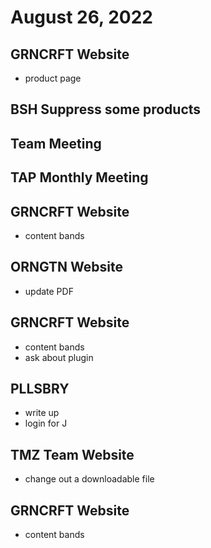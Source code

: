 # August 26, 2022

## GRNCRFT Website
- product page

## BSH Suppress some products

## Team Meeting

## TAP Monthly Meeting

## GRNCRFT Website
- content bands

## ORNGTN Website
- update PDF

## GRNCRFT Website
- content bands
- ask about plugin

## PLLSBRY
- write up
- login for J

## TMZ Team Website
- change out a downloadable file

## GRNCRFT Website
- content bands